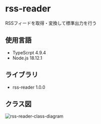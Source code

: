 # rss-reader
RSSフィードを取得・変換して標準出力を行う

## 使用言語
- TypeScrpt 4.9.4
- Node.js 18.12.1

## ライブラリ
- rss-reader 1.0.0

## クラス図
![rss-reader-class-diagram](https://user-images.githubusercontent.com/62419040/209472153-3d100cd5-032f-4371-bfcd-777b086acd5c.png)
